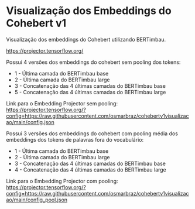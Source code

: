 # Visualização dos Embeddings do Cohebert v1

Visualização dos embeddings do Cohebert utilizando BERTimbau.

https://projector.tensorflow.org/

Possui 4 versões dos embeddings do cohebert sem pooling dos tokens:
- 1 - Última camada do BERTimbau base
- 2 - Última camada do BERTimbau large
- 3 - Concatenação das 4 últimas camadas do BERTimbau base
- 5 - Concatenação das 4 últimas camadas do BERTimbau large

Link para o Embedding Projector sem pooling:
https://projector.tensorflow.org/?config=https://raw.githubusercontent.com/osmarbraz/cohebertv1visualizacao/main/config.json


Possui 3 versões dos embeddings do cohebert com pooling média dos embeddings dos tokens de palavras fora do vocabulário:
- 1 - Última camada do BERTimbau base
- 2 - Última camada do BERTimbau large
- 3 - Concatenação das 4 últimas camadas do BERTimbau base
- 4 - Concatenação das 4 últimas camadas do BERTimbau large

Link para o Embedding Projector com pooling:
https://projector.tensorflow.org/?config=https://raw.githubusercontent.com/osmarbraz/cohebertv1visualizacao/main/config_pool.json
